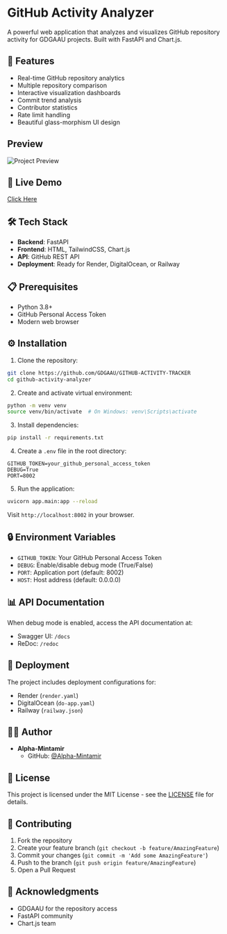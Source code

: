 # GitHub Activity Analyzer

A powerful web application that analyzes and visualizes GitHub repository activity for GDGAAU projects. Built with FastAPI and Chart.js.

## 🌟 Features

- Real-time GitHub repository analytics
- Multiple repository comparison
- Interactive visualization dashboards
- Commit trend analysis
- Contributor statistics
- Rate limit handling
- Beautiful glass-morphism UI design

## Preview

![Project Preview](https://res.cloudinary.com/dgckkacgl/image/upload/v1741353266/photo_2025-03-07_16-14-06_tqobgt.jpg)

## 🚀 Live Demo

[Click Here](https://github-activity-tracker.onrender.com/)

## 🛠️ Tech Stack

- **Backend**: FastAPI
- **Frontend**: HTML, TailwindCSS, Chart.js
- **API**: GitHub REST API
- **Deployment**: Ready for Render, DigitalOcean, or Railway

## 📋 Prerequisites

- Python 3.8+
- GitHub Personal Access Token
- Modern web browser

## ⚙️ Installation

1. Clone the repository:
```bash
git clone https://github.com/GDGAAU/GITHUB-ACTIVITY-TRACKER
cd github-activity-analyzer
```

2. Create and activate virtual environment:
```bash
python -m venv venv
source venv/bin/activate  # On Windows: venv\Scripts\activate
```

3. Install dependencies:
```bash
pip install -r requirements.txt
```

4. Create a `.env` file in the root directory:
```env
GITHUB_TOKEN=your_github_personal_access_token
DEBUG=True
PORT=8002
```

5. Run the application:
```bash
uvicorn app.main:app --reload
```

Visit `http://localhost:8002` in your browser.

## 🔒 Environment Variables

- `GITHUB_TOKEN`: Your GitHub Personal Access Token
- `DEBUG`: Enable/disable debug mode (True/False)
- `PORT`: Application port (default: 8002)
- `HOST`: Host address (default: 0.0.0.0)

## 📊 API Documentation

When debug mode is enabled, access the API documentation at:
- Swagger UI: `/docs`
- ReDoc: `/redoc`

## 🚀 Deployment

The project includes deployment configurations for:
- Render (`render.yaml`)
- DigitalOcean (`do-app.yaml`)
- Railway (`railway.json`)

## 👨‍💻 Author

- **Alpha-Mintamir**
  - GitHub: [@Alpha-Mintamir](https://github.com/Alpha-Mintamir)

## 📄 License

This project is licensed under the MIT License - see the [LICENSE](LICENSE) file for details.

## 🤝 Contributing

1. Fork the repository
2. Create your feature branch (`git checkout -b feature/AmazingFeature`)
3. Commit your changes (`git commit -m 'Add some AmazingFeature'`)
4. Push to the branch (`git push origin feature/AmazingFeature`)
5. Open a Pull Request

## 🙏 Acknowledgments

- GDGAAU for the repository access
- FastAPI community
- Chart.js team
